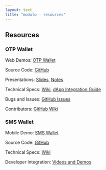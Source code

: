 ```yaml
---
layout: text
title: "modulo - resources"
---
```


## Resources

### OTP Wallet

Web Demos: [OTP Wallet](https://otpwallet.xyz)

Source Code: [GitHub](https://github.com/polymorpher/one-wallet)

Presentations: [Slides](https://docs.google.com/presentation/d/1lmpWZyT8Mk6yey6FJWEdpeMo6vWdY7Vy2NUMArQHTGw), [Notes](https://docs.google.com/document/d/1MyJGH87ujlBVzwLMBNzJmdw4JH-UzhRUQTNw3t6AaWM/edit#)

Technical Specs: [Wiki](https://github.com/polymorpher/one-wallet/wiki), [dApp Integration Guide](https://github.com/polymorpher/one-wallet/wiki/App-Integration)

Bugs and Issues:  [GitHub Issues](https://github.com/polymorpher/one-wallet/issues)

Contributors: [GitHub Wiki](https://github.com/polymorpher/one-wallet/wiki/Collaborators)

### SMS Wallet

Mobile Demo: [SMS Wallet](https://smswallet.xyz)

Source Code: [GitHub](https://github.com/polymorpher/sms-wallet)

Technical Specs: [Wiki](https://github.com/polymorpher/sms-wallet/wiki)

Developer Integration: [Videos and Demos](https://demo.smswallet.xyz)